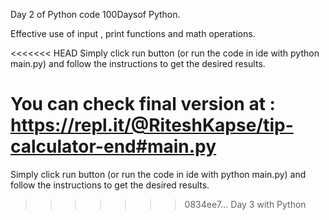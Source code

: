 
Day 2 of Python code 100Daysof Python.

Effective use of input , print functions and math operations.

<<<<<<< HEAD
Simply click run button (or run the code in ide with python main.py) and follow the instructions to get the desired results.

You can check final version at :
https://repl.it/@RiteshKapse/tip-calculator-end#main.py
=======
Simply click run button (or run the code in ide with python main.py) and follow the instructions to get the desired results.
>>>>>>> 0834ee7... Day 3 with Python
